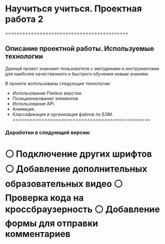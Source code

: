 # **Научиться учиться. Проектная работа 2** 
===========================================
 
 
## **Описание проектной работы. Используемые технологии** 
 
 
Данный проект знакомит пользователя с методиками и инструментами для наиболее качественного и быстрого обучения новым знаниям. 
 
В проекте использованы следующие технологии: 
- Использование Flexbox верстки.
- Позиционирование элементов. 
- Использование API.
- Анимация.
- Классификация и организация файлов по БЭМ.  
================================================
 
 ### **Доработки в следующей версии:**  

⚪  Подключение других шрифтов 
⚪  Добавление дополнительных образовательных видео 
⚪  Проверка кода на кроссбраузерность 
⚪  Добавление формы для отправки комментариев 
===


